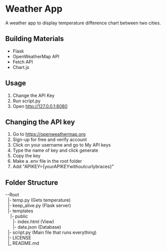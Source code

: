 # Weather App
A weather app to display temperature difference chart between two cities.

## Building Materials
- Flask
- OpenWeatherMap API
- Fetch API
- Chart.js

## Usage
1. Change the API Key
2. Run script.py
3. Open http://127.0.0.1:8080

## Changing the API key
1. Go to https://openweathermap.org
2. Sign-up for free and verify account
3. Click on your username and go to My API keys
4. Type the name of key and click generate
5. Copy the key
6. Make a .env file in the root folder
7. Add "APIKEY={yourAPIKEYwithoutcurlybraces}"

## Folder Structure
--Root<br />
&nbsp; |- temp.py (Gets temperature)<br />
&nbsp; |- keep_alive.py (Flask server)<br />
&nbsp; |- templates<br />
&nbsp; &nbsp;&nbsp;|- public<br />
&nbsp;     &nbsp;&nbsp;&nbsp;&nbsp;|- index.html (View)<br />
&nbsp;     &nbsp;&nbsp;&nbsp;&nbsp;|- data.json (Database)<br />
&nbsp; |- script.py (Main file that runs everything)<br />
&nbsp; |- LICENSE<br />
&nbsp; |_ README.md<br />